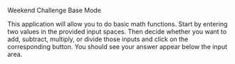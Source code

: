 Weekend Challenge Base Mode

This application will allow you to do basic math functions. Start by entering two values in the provided input spaces. Then decide whether you want to add, subtract, multiply, or divide those inputs and click on the corresponding button. You should see your answer appear below the input area.
